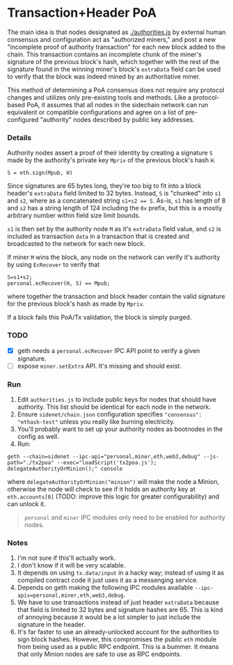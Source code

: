 
# Transaction+Header PoA

The main idea is that nodes designated as [./authorities.js](./authorities.js) by external human consensus and configuration act as "authorized miners," and post a new "incomplete proof of authority transaction" for each new block added to the chain. This transaction contains an incomplete chunk of the miner's signature of the previous block's hash, which together with the rest of the signature found in the winning miner's block's `extraData` field can be used to verify that the block was indeed mined by an authoritative miner.

This method of determining a PoA consensus does not require any protocol changes and utilizes only pre-existing tools and methods. Like a protocol-based PoA, it assumes that all nodes in the sidechain network can run equivalent or compatible configurations and agree on a list of pre-configured "authority" nodes described by public key addresses.

### Details

Authority nodes assert a proof of their identity by creating a signature `S` made by the authority's private key `Mpriv` of the previous block's hash `H`.

```
S = eth.sign(Mpub, H)
```

Since signatures are 65 bytes long, they're too big to fit into a block header's `extraData` field limited to 32 bytes. Instead, `S` is "chunked" into `s1` and `s2`, where as a concatenated string `s1+s2 == S`. As-is, `s1` has length of 8 and `s2` has a string length of 124 including the `0x` prefix, but this is a mostly arbitrary number within field size limit bounds.

`s1` is then set by the authority node `M` as it's `extraData` field value, and `s2` is included as transaction `data` in a transaction that is created and broadcasted to the network for each new block.

If miner `M` wins the block, any node on the network can verify it's authority by using `EcRecover` to verify that

```
S=s1+s2;
personal.ecRecover(H, S) == Mpub;
```

where together the transaction and block header contain the valid signature for the previous block's hash as made by `Mpriv`. 

If a block fails this PoA/Tx validation, the block is simply purged.

### TODO
- [x] geth needs a `personal.ecRecover` IPC API point to verify a given signature.
- [ ] expose `miner.setExtra` API. It's missing and should exist. 

### Run

1. Edit `authorities.js` to include public keys for nodes that should have authority. This list should be identical for each node in the network.
2. Ensure `sidenet/chain.json` configuration specifies `"consensus": "ethash-test"` unless you really like burning electricity.
3. You'll probably want to set up your authority nodes as bootnodes in the config as well.
4. Run:
```
geth --chain=sidenet --ipc-api="personal,miner,eth,web3,debug" --js-path="./tx2poa" --exec="loadScript('tx2poa.js'); delegateAuthorityOrMinion();" console
```

where `delegateAuthorityOrMinion("minion")` will make the node a Minion, otherwise the node will check to see if it holds an authority key at `eth.accounts[0]` (TODO: improve this logic for greater configurability) and can unlock it.

> `personal` and `miner` IPC modules only need to be enabled for authority nodes.

### Notes

1. I'm not sure if this'll actually work.
2. I don't know if it will be very scalable.
3. It depends on using `tx.data/input` in a hacky way; instead of using it as compiled contract code it just uses it as a messenging service.
4. Depends on geth making the following IPC modules available `--ipc-apis=personal,miner,eth,web3,debug`.
5. We have to use transactions instead of just header `extraData` because that field is limited to 32 bytes and signature hashes are 65. This is kind of annoying because it would be a lot simpler to just include the signature in the header.
6. It's far faster to use an already-unlocked account for the authorities to sign block hashes. However, this compromises the public `eth` module from being used as a public RPC endpoint. This is a bummer. It means that only Minion nodes are safe to use as RPC endpoints.
